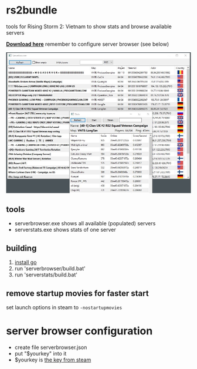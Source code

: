 # rs2bundle
tools for Rising Storm 2: Vietnam to show stats and browse available servers

[**Download here**](https://github.com/henkman/rs2bundle/releases/download/1.3/rs2bundle.zip) remember to configure server browser (see below)

![screenshot](https://github.com/henkman/rs2bundle/raw/master/screenshot.jpg "Screenshot")

## tools
- serverbrowser.exe shows all available (populated) servers
- serverstats.exe shows stats of one server

## building
1. [install go](https://golang.org/doc/install)
2. run 'serverbrowser/build.bat'
3. run 'serverstats/build.bat'

## remove startup movies for faster start
set launch options in steam to `-nostartupmovies`

# server browser configuration
- create file serverbrowser.json
- put "$yourkey" into it
- $yourkey is [the key from steam](https://steamcommunity.com/dev/apikey)
